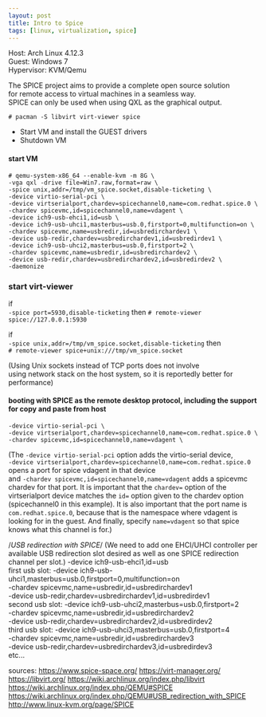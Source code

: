 ```yaml
---
layout: post
title: Intro to Spice
tags: [linux, virtualization, spice]
---
```


Host: Arch Linux 4.12.3<br>
Guest: Windows 7<br>
Hypervisor: KVM/Qemu<br>

The SPICE project aims to provide a complete open source solution<br>
for remote access to virtual machines in a seamless way.<br>
SPICE can only be used when using QXL as the graphical output.<br>

`# pacman -S libvirt virt-viewer spice`

- Start VM and install the GUEST drivers
- Shutdown VM

#### start VM
```
# qemu-system-x86_64 --enable-kvm -m 8G \
-vga qxl -drive file=Win7.raw,format=raw \
-spice unix,addr=/tmp/vm_spice.socket,disable-ticketing \
-device virtio-serial-pci \
-device virtserialport,chardev=spicechannel0,name=com.redhat.spice.0 \
-chardev spicevmc,id=spicechannel0,name=vdagent \
-device ich9-usb-ehci1,id=usb \
-device ich9-usb-uhci1,masterbus=usb.0,firstport=0,multifunction=on \
-chardev spicevmc,name=usbredir,id=usbredirchardev1 \
-device usb-redir,chardev=usbredirchardev1,id=usbredirdev1 \
-device ich9-usb-uhci2,masterbus=usb.0,firstport=2 \
-chardev spicevmc,name=usbredir,id=usbredirchardev2 \
-device usb-redir,chardev=usbredirchardev2,id=usbredirdev2 \
-daemonize
```

### start virt-viewer
if<br>
`-spice port=5930,disable-ticketing`
then
`# remote-viewer spice://127.0.0.1:5930`

if<br>
`-spice unix,addr=/tmp/vm_spice.socket,disable-ticketing`
then<br>
`# remote-viewer spice+unix:///tmp/vm_spice.socket`

(Using Unix sockets instead of TCP ports does not involve <br>
using network stack on the host system, so it is reportedly better for performance)


#### booting with SPICE as the remote desktop protocol, including the support for copy and paste from host
```
-device virtio-serial-pci \
-device virtserialport,chardev=spicechannel0,name=com.redhat.spice.0 \
-chardev spicevmc,id=spicechannel0,name=vdagent \
```

(The `-device virtio-serial-pci` option adds the virtio-serial device,<br> 
`-device virtserialport,chardev=spicechannel0,name=com.redhat.spice.0` opens a port for spice vdagent in that device<br>
and `-chardev spicevmc,id=spicechannel0,name=vdagent` adds a spicevmc chardev for that port. 
It is important that the `chardev=` option of the virtserialport device matches the `id=` option given to the chardev option (spicechannel0 in this example). 
It is also important that the port name is `com.redhat.spice.0`, because that is the namespace where vdagent is looking for in the guest. 
And finally, specify `name=vdagent` so that spice knows what this channel is for.)


/*USB redirection with SPICE*/
(We need to add one EHCI/UHCI controller per available USB redirection slot desired as well as one SPICE redirection channel per slot.)
-device ich9-usb-ehci1,id=usb \
first usb slot:
-device ich9-usb-uhci1,masterbus=usb.0,firstport=0,multifunction=on \
-chardev spicevmc,name=usbredir,id=usbredirchardev1 \
-device usb-redir,chardev=usbredirchardev1,id=usbredirdev1 \
second usb slot:
-device ich9-usb-uhci2,masterbus=usb.0,firstport=2 \
-chardev spicevmc,name=usbredir,id=usbredirchardev2 \
-device usb-redir,chardev=usbredirchardev2,id=usbredirdev2 \
third usb slot:
-device ich9-usb-uhci3,masterbus=usb.0,firstport=4 \
-chardev spicevmc,name=usbredir,id=usbredirchardev3 \
-device usb-redir,chardev=usbredirchardev3,id=usbredirdev3 \
etc...

sources:
https://www.spice-space.org/
https://virt-manager.org/
https://libvirt.org/
https://wiki.archlinux.org/index.php/libvirt
https://wiki.archlinux.org/index.php/QEMU#SPICE
https://wiki.archlinux.org/index.php/QEMU#USB_redirection_with_SPICE
http://www.linux-kvm.org/page/SPICE
